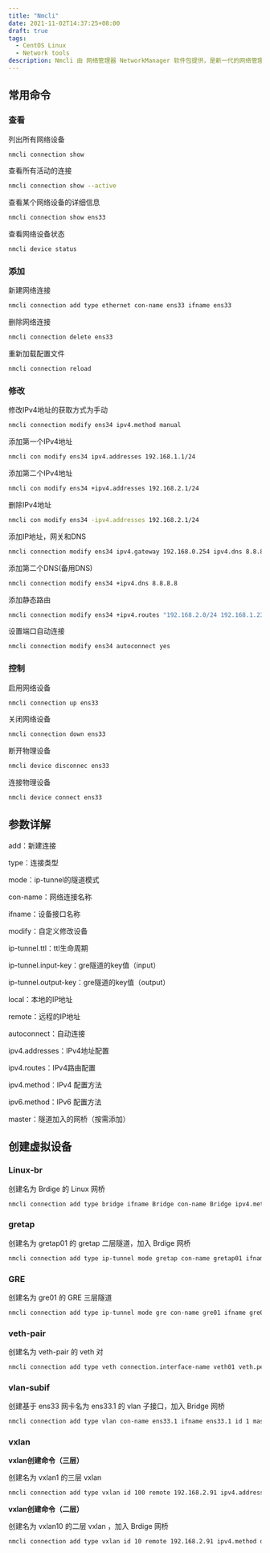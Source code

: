 ```yaml
---
title: "Nmcli"
date: 2021-11-02T14:37:25+08:00
draft: true
tags:
  - CentOS Linux
  - Network tools
description: Nmcli 由 网络管理器 NetworkManager 软件包提供，是新一代的网络管理工具
---
```




## 常用命令

### 查看

列出所有网络设备

```bash
nmcli connection show
```

查看所有活动的连接

```bash
nmcli connection show --active
```

查看某个网络设备的详细信息

```bash
nmcli connection show ens33
```

查看网络设备状态

```bash
nmcli device status
```

### 添加

新建网络连接

```bash
nmcli connection add type ethernet con-name ens33 ifname ens33
```

删除网络连接

```bash
nmcli connection delete ens33
```

重新加载配置文件

```bash
nmcli connection reload
```

### 修改

修改IPv4地址的获取方式为手动

```bash
nmcli connection modify ens34 ipv4.method manual
```

添加第一个IPv4地址

```bash
nmcli con modify ens34 ipv4.addresses 192.168.1.1/24
```

添加第二个IPv4地址

```bash
nmcli con modify ens34 +ipv4.addresses 192.168.2.1/24
```

删除IPv4地址

```bash
nmcli con modify ens34 -ipv4.addresses 192.168.2.1/24
```

添加IP地址，网关和DNS

```bash
nmcli connection modify ens34 ipv4.gateway 192.168.0.254 ipv4.dns 8.8.8.8
```

添加第二个DNS(备用DNS)

```bash
nmcli connection modify ens34 +ipv4.dns 8.8.8.8
```

添加静态路由

```bash
nmcli connection modify ens34 +ipv4.routes "192.168.2.0/24 192.168.1.233"
```

设置端口自动连接

```bash
nmcli connection modify ens34 autoconnect yes
```

### 控制

启用网络设备

```bash
nmcli connection up ens33
```

关闭网络设备

```bash
nmcli connection down ens33
```

断开物理设备

```bash
nmcli device disconnec ens33
```

连接物理设备


```bash
nmcli device connect ens33
```



## 参数详解

add：新建连接

type：连接类型

mode：ip-tunnel的隧道模式

con-name：网络连接名称

ifname：设备接口名称

modify：自定义修改设备

ip-tunnel.ttl：ttl生命周期

ip-tunnel.input-key：gre隧道的key值（input）

ip-tunnel.output-key：gre隧道的key值（output）

local：本地的IP地址

remote：远程的IP地址

autoconnect：自动连接  

ipv4.addresses：IPv4地址配置

ipv4.routes：IPv4路由配置

ipv4.method：IPv4 配置方法

ipv6.method：IPv6 配置方法

master：隧道加入的网桥（按需添加）



## 创建虚拟设备

### Linux-br

创建名为 Brdige 的 Linux 网桥

```bash
nmcli connection add type bridge ifname Bridge con-name Bridge ipv4.method disable ipv6.method disable
```

### gretap

创建名为 gretap01 的 gretap 二层隧道，加入 Brdige 网桥

```bash
nmcli connection add type ip-tunnel mode gretap con-name gretap01 ifname gretap01 ip-tunnel.ttl 255 ip-tunnel.input-key 1 ip-tunnel.output-key 1 local 192.168.2.164 remote 192.168.2.91 ipv4.method disabled ipv6.method disabled master Bridge
```



### GRE

创建名为 gre01 的 GRE 三层隧道

```bash
nmcli connection add type ip-tunnel mode gre con-name gre01 ifname gre01 remote 192.168.2.91 local 192.168.2.164 ipv4.addresses 172.233.1.2/24 ip-tunnel.input-key 1 ip-tunnel.output-key 1 ip-tunnel.ttl 255 ipv4.method manual ipv6.method disable
```

### veth-pair

创建名为 veth-pair 的 veth 对

```bash
nmcli connection add type veth connection.interface-name veth01 veth.peer veth02 con-name veth-pair
```

### vlan-subif

创建基于 ens33 网卡名为 ens33.1 的 vlan 子接口，加入 Bridge 网桥

```bash
nmcli connection add type vlan con-name ens33.1 ifname ens33.1 id 1 master Bridge dev ens33
```

### vxlan

**vxlan创建命令（三层）**

创建名为 vxlan1 的三层 vxlan

```bash
nmcli connection add type vxlan id 100 remote 192.168.2.91 ipv4.addresses 172.233.233.1/24 ipv4.method manual ipv6.method disabled ifname vxlan1 connection.id vxlan1 vxlan.parent ens32
```

**vxlan创建命令（二层）**

创建名为 vxlan10 的二层 vxlan ，加入 Brdige 网桥

```bash
nmcli connection add type vxlan id 10 remote 192.168.2.91 ipv4.method disabled ipv6.method disabled ifname vxlan10 connection.id vxlan10 vxlan.parent ens32 master Bridge
```







